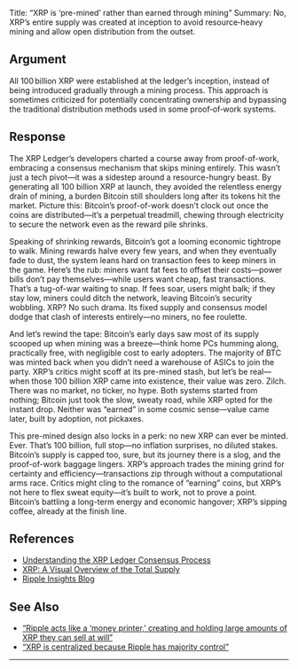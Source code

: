 Title: “XRP is ‘pre-mined’ rather than earned through mining”
Summary: No, XRP’s entire supply was created at inception to avoid resource‑heavy mining and allow open distribution from the outset.

## Argument  
All 100 billion XRP were established at the ledger’s inception, instead of being introduced gradually through a mining process. This approach is sometimes criticized for potentially concentrating ownership and bypassing the traditional distribution methods used in some proof‑of‑work systems.

## Response  
The XRP Ledger’s developers charted a course away from proof-of-work, embracing a consensus mechanism that skips mining entirely. This wasn’t just a tech pivot—it was a sidestep around a resource-hungry beast. By generating all 100 billion XRP at launch, they avoided the relentless energy drain of mining, a burden Bitcoin still shoulders long after its tokens hit the market. Picture this: Bitcoin’s proof-of-work doesn’t clock out once the coins are distributed—it’s a perpetual treadmill, chewing through electricity to secure the network even as the reward pile shrinks.

Speaking of shrinking rewards, Bitcoin’s got a looming economic tightrope to walk. Mining rewards halve every few years, and when they eventually fade to dust, the system leans hard on transaction fees to keep miners in the game. Here’s the rub: miners want fat fees to offset their costs—power bills don’t pay themselves—while users want cheap, fast transactions. That’s a tug-of-war waiting to snap. If fees soar, users might balk; if they stay low, miners could ditch the network, leaving Bitcoin’s security wobbling. XRP? No such drama. Its fixed supply and consensus model dodge that clash of interests entirely—no miners, no fee roulette.

And let’s rewind the tape: Bitcoin’s early days saw most of its supply scooped up when mining was a breeze—think home PCs humming along, practically free, with negligible cost to early adopters. The majority of BTC was minted back when you didn’t need a warehouse of ASICs to join the party. XRP’s critics might scoff at its pre-mined stash, but let’s be real—when those 100 billion XRP came into existence, their value was zero. Zilch. There was no market, no ticker, no hype. Both systems started from nothing; Bitcoin just took the slow, sweaty road, while XRP opted for the instant drop. Neither was “earned” in some cosmic sense—value came later, built by adoption, not pickaxes.

This pre-mined design also locks in a perk: no new XRP can ever be minted. Ever. That’s 100 billion, full stop—no inflation surprises, no diluted stakes. Bitcoin’s supply is capped too, sure, but its journey there is a slog, and the proof-of-work baggage lingers. XRP’s approach trades the mining grind for certainty and efficiency—transactions zip through without a computational arms race. Critics might cling to the romance of “earning” coins, but XRP’s not here to flex sweat equity—it’s built to work, not to prove a point. Bitcoin’s battling a long-term energy and economic hangover; XRP’s sipping coffee, already at the finish line.

## References
- [Understanding the XRP Ledger Consensus Process](https://xrpl.org/consensus.html)
- [XRP: A Visual Overview of the Total Supply](https://xrpl.org/xrp-visual-overview.html)
- [Ripple Insights Blog](https://ripple.com/insights/)

## See Also
- [“Ripple acts like a ‘money printer,’ creating and holding large amounts of XRP they can sell at will”](ripple-acts-like-a-money-printer-creating-and-holding-large-amounts-of-xrp.html)
- [“XRP is centralized because Ripple has majority control”](xrp-is-centralized-because-ripple-has-majority-control.html)

---

